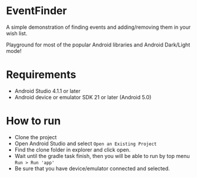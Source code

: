 # EventFinder

A simple demonstration of finding events and adding/removing them in your wish list.

Playground for most of the popular Android libraries and Android Dark/Light mode!

# Requirements
- Android Studio 4.1.1 or later
- Android device or emulator SDK 21 or later (Android 5.0)

# How to run
- Clone the project
- Open Android Studio and select `Open an Existing Project`
- Find the clone folder in explorer and click open.
- Wait until the gradle task finish, then you will be able to run by top menu `Run > Run 'app'`
- Be sure that you have device/emulator connected and selected.
